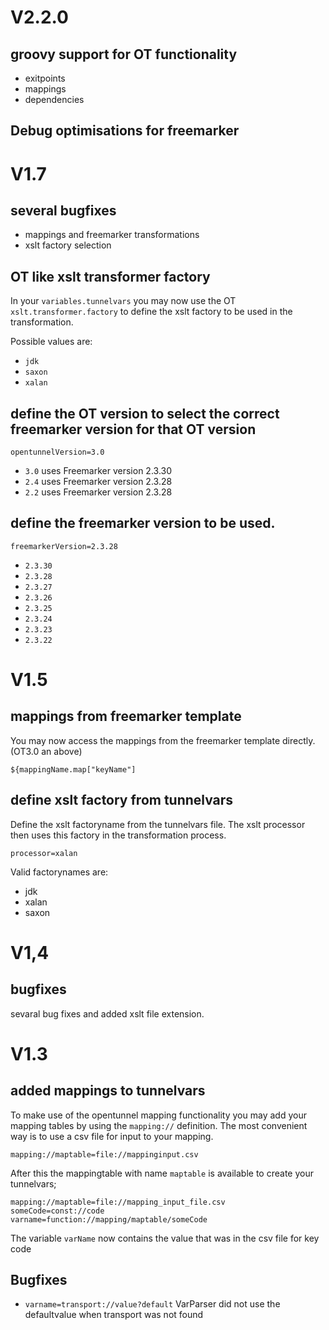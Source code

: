 # V2.2.0
## groovy support for OT functionality
- exitpoints
- mappings
- dependencies

## Debug optimisations for freemarker


# V1.7

## several bugfixes

- mappings and freemarker transformations
- xslt factory selection

## OT like xslt transformer factory

In your ``variables.tunnelvars`` you may now use the OT ``xslt.transformer.factory`` to define the xslt factory to be used in the transformation.

Possible values are:
- ``jdk``
- ``saxon``
- ``xalan``

## define the OT version to select the correct freemarker version for that OT version

``opentunnelVersion=3.0``

- ``3.0`` uses Freemarker version 2.3.30
- ``2.4`` uses Freemarker version 2.3.28
- ``2.2`` uses Freemarker version 2.3.28

## define the freemarker version to be used.

``freemarkerVersion=2.3.28``

- ``2.3.30``
- ``2.3.28``
- ``2.3.27``
- ``2.3.26``
- ``2.3.25``
- ``2.3.24``
- ``2.3.23``
- ``2.3.22``


# V1.5

## mappings from freemarker template

You may now access the mappings from the freemarker template directly. (OT3.0 an above)

``${mappingName.map["keyName"]``

## define xslt factory from tunnelvars

Define the xslt factoryname from the tunnelvars file. The xslt processor then uses this factory in the transformation process.

``processor=xalan``

Valid factorynames are:
- jdk
- xalan
- saxon

# V1,4

## bugfixes

sevaral bug fixes and added xslt file extension.

# V1.3

## added mappings to tunnelvars
To make use of the opentunnel mapping functionality you may add your mapping tables by using the `mapping://` definition.
The most convenient way is to use a csv file for input to your mapping.

``mapping://maptable=file://mappinginput.csv``

After this the mappingtable with name `maptable` is available to create your tunnelvars;

```
mapping://maptable=file://mapping_input_file.csv
someCode=const://code
varname=function://mapping/maptable/someCode
```
The variable `varName` now contains the value that was in the csv file for key code

## Bugfixes

- `varname=transport://value?default`   VarParser did not use the defaultvalue when transport was not found

